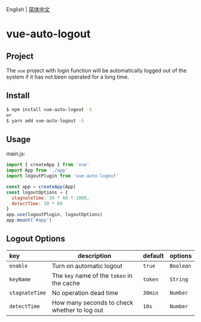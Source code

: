 English | [简体中文](./README.zh-CN.md)

# vue-auto-logout

## Project

The `vue` project with login function will be automatically logged out of the system if it has not been operated for a long time.

## Install

```bash
$ npm install vue-auto-logout -S
or
$ yarn add vue-auto-logout -S
```

## Usage

main.js:

```js
import { createApp } from 'vue'
import App from './app'
import logoutPlugin from 'vue-auto-logout'

const app = createApp(App)
const logoutOptions = {
  stagnateTime: 30 * 60 * 1000,
  detectTime: 30 * 60
}
app.use(logoutPlugin, logoutOptions)
app.mount('#app')
```

## Logout Options

| key | description | default | options |
| :-- | --- | --- | --- |
| `enable` | Turn on automatic logout | `true` | `Boolean` |
| `keyName` | The `key` name of the `token` in the cache | `token` | `String` |
| `stagnateTime` | No operation dead time | `30min` | `Number` |
| `detectTime` | How many seconds to check whether to log out | `10s` | `Number` |
